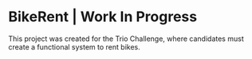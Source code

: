 # BikeRent | Work In Progress

This project was created for the Trio Challenge, where candidates must create a functional system to rent bikes.


